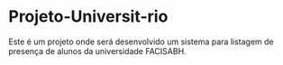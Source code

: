 # Projeto-Universit-rio
Este é um projeto onde será desenvolvido um sistema para listagem de presença de alunos da universidade FACISABH.

